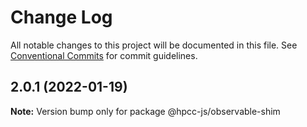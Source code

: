 # Change Log

All notable changes to this project will be documented in this file.
See [Conventional Commits](https://conventionalcommits.org) for commit guidelines.

## 2.0.1 (2022-01-19)

**Note:** Version bump only for package @hpcc-js/observable-shim
